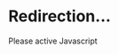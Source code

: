 <h1>Redirection...</h1>
<noscript>Please active Javascript</noscript>
<script type="text/javascript">
  var link = window.location.href;
  var str = link.split("#")[1];
  var links = ["/", "/tools", "/informatique", "/WebEdit", "https://github.com/ecologiccode/", "/Linux", "/Linux/KDE", "/Linux/Linix", "/Store-center/app#FirePage", "/EcoWeb", "/informatique/ecoweb/Preloader-system.html"];
  if(str.indexOf("undefined")){
    location.href="/share/";
  }else {
   location.href=links[parseInt( str, 0 )];
   }</script>
